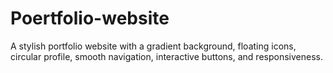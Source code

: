 # Poertfolio-website
A stylish portfolio website with a gradient background, floating icons, circular profile, smooth navigation, interactive buttons, and responsiveness.
